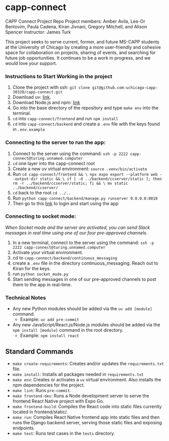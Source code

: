 # capp-connect
CAPP Connect Project Repo
Project members: Amber Avila, Lee-Or Bentovim, Paula Cadena, Kiran Jivnani, Gregory Mitchell, and Alison Spencer
Instructor: James Turk

This project seeks to serve current, former, and future MS-CAPP students at the University of Chicago by creating a more user-friendly and cohesive space for collaboration on projects, sharing of events, and searching for future job opportunities. It continues to be a work in progress, and we would love your support.

### Instructions to Start Working in the project


1. Clone the project with ssh: `git clone git@github.com:uchicago-capp-30320/capp-connect.git`
2. Download uv: [link](https://docs.astral.sh/uv/).
3. Download Node.js and npm: [link](https://docs.npmjs.com/downloading-and-installing-node-js-and-npm)
4. Go into the base directory of the repository and type `make env` into the terminal.
5. `cd` into `capp-connect/frontend` and run `npm install`
6. `cd` into `capp-connect/backend` and create a `.env` file with the keys found in `.env.example`

### Connecting to the server to run the app:
1. Connect to the server using the command: `ssh -p 2222 capp-connect@turing.unnamed.computer`
2. `cd` one layer into the capp-connect root
3. Create a new uv virtual environment: `source .venv/bin/activate`
4. Run ```cd capp-connect/frontend && \
		npx expo export --platform web --output-dir static && \
		if [ -d ../backend/ccserver/static ]; then rm -r ../backend/ccserver/static; fi && \
		mv static ../backend/ccserver/```
5. `cd` back to the root `cd ../..`
6. Run `python capp-connect/backend/manage.py runserver 0.0.0.0:8010`
7. Then go to this [link](https://capp-connect.unnamed.computer/auth/login/slack/) to login and start using the app

### Connecting to socket mode:
*When Socket mode and the server are activated, you can send Slack messages in real time using one of our four pre-approved channels.* 
1. In a new terminal, connect to the server using the command: `ssh -p 2222 capp-connect@turing.unnamed.computer`
2. Activate your virtual environment.
3. cd to `capp-connect/backend/continuous_messaging`
4. create a `.env` file in the directory continuous_messaging. Reach out to Kiran for the keys. 
5. run `python socket_mode.py`
6. Start sending messages in one of our pre-approved channels to post them to the app in real-time.

### Technical Notes
- Any new Python modules should be added via the `uv add [module]` command.
  - Example: `uv add pre-commit`
- Any new JavaScript/React.js/Node.js modules should be added via the `npm install [module]` command in the root directory.
  - Example: `npm install react`

## Standard Commands
- `make create-requirements`: Creates and/or updates the `requirements.txt` file.
- `make install`: Installs all packages needed in `requirements.txt`
- `make env`: Creates or activates a `uv` virtual environment. Also installs the npm dependencies for the project.
- `make lint`: Runs `pre-commit`.
- `make frontend-dev`: Runs a Node development server to serve the frontend React Native project with Expo Go.
- `make frontend-build`: Compiles the React code into static files currently located in frontend/static/.
- `make run`: Compiles React Native frontend app into static files and then runs the Django backend server, serving those static files and exposing endpoints.
- `make test`: Runs test cases in the `tests` directory.
